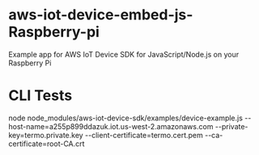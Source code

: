 # aws-iot-device-embed-js-Raspberry-pi
 Example app for AWS IoT Device SDK for JavaScript/Node.js on your Raspberry Pi


# CLI Tests
node node_modules/aws-iot-device-sdk/examples/device-example.js --host-name=a255p899ddazuk.iot.us-west-2.amazonaws.com --private-key=termo.private.key --client-certificate=termo.cert.pem
 --ca-certificate=root-CA.crt
